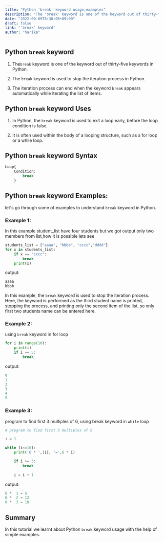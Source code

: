 ```yaml
---
title: "Python 'break' keyword usage,examples"
description: "The 'break' keyword is one of the keyword out of thirty-five keywords in Python."
date: "2022-09-09T8:30:05+09:00"
draft: false
link: "'break' keyword"
author: "harika"
---
```



## Python `break` keyword 

1. The`break` keyword is one of the keyword out of thirty-five keywords in Python.

2. The `break` keyword is used to stop the iteration process in Python.

3. The iteration process can end when the keyword `break` appears automatically while iterating the list of items. 

## Python `break` keyword  Uses

1. In Python, the `break` keyword is used to exit a loop early, before the loop condition is false. 

2. It is often used within the body of a looping structure, such as a for loop or a while loop.

## Python `break` keyword  Syntax

```Python
Loop{
    Condition:
        break
    }
```
## Python `break` keyword Examples:

let's go through some of examples to understand `break` keyword in Python.

### Example 1:
In this example student_list have four students but we got output only two members from list,how it is possible lets see

```Python
students_list = ["aaaa", "bbbb", "cccc","dddd"]
for x in students_list:
    if x == "cccc":
        break
    print(x)
```
output:
```Python
aaaa
bbbb
```
In this example, the `break` keyword is used to stop the iteration process. Here, the keyword is performed as the third student name is printed, stopping the process, and printing only the second item of the list, so only first two students name can be entered here.

### Example 2:
using `break` keyword in for loop

```Python
for i in range(10):
    print(i)
    if i == 5:
        break
```

output:
```Python
0
1
2
3
4
5
```

### Example 3:
program to find first 3 multiples of 6, using break keyword in `while` loop

```Python
# program to find first 3 multiples of 6

i = 1

while (i<=10):
    print('6 * ',(i), '=',6 * i)

    if i >= 3:
        break
    
    i = i + 1
```

output:
```Python
6 *  1 = 6
6 *  2 = 12
6 *  3 = 18
```

## Summary
In this tutorial we learnt about Python `break` keyword usage with the help of simple examples.
